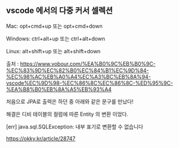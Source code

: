 

## vscode 에서의 다중 커서 셀렉션

Mac: opt+cmd+up 또는 opt+cmd+down

Windows: ctrl+alt+up 또는 ctrl+alt+down

Linux: alt+shift+up 또는 alt+shift+down

출처 : 
https://www.vobour.com/%EA%B0%9C%EB%B0%9C-%EC%83%9D%EC%82%B0%EC%84%B1%EC%9D%84-%EC%98%AC%EB%A0%A4%EC%A3%BC%EB%8A%94-vscode%EC%9D%98-%EC%86%8C%EC%86%8C-%ED%95%9C-%EA%B8%B0%EB%8A%A5%EB%93%A4


처음으로 JPA로 출력은 하던 중 아래와 같은 문구를 만났다! 

해결은 디비 테이블의 컬럼에 따른 Entity 의 변환 이었다. 

[err] java.sql.SQLException: 내부 표기로 변환할 수 없습니다

https://okky.kr/article/28747